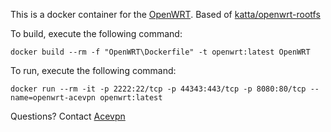 This is a docker container for the [OpenWRT](https://openwrt.org/). Based of [katta/openwrt-rootfs](https://hub.docker.com/r/katta/openwrt-rootfs)

To build, execute the following command:
```
docker build --rm -f "OpenWRT\Dockerfile" -t openwrt:latest OpenWRT
```
To run, execute the following command:
```
docker run --rm -it -p 2222:22/tcp -p 44343:443/tcp -p 8080:80/tcp --name=openwrt-acevpn openwrt:latest
```

Questions? Contact [Acevpn](https://www.acevpn.com/)